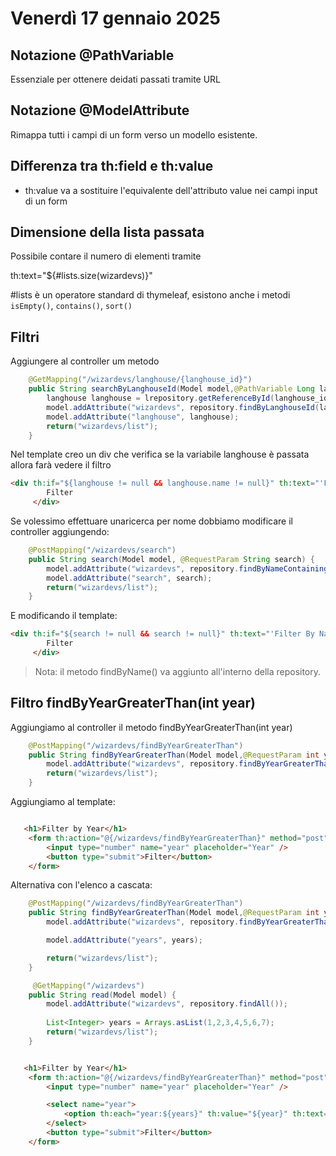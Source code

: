 # Venerdì 17 gennaio 2025

## Notazione @PathVariable

Essenziale per ottenere deidati passati tramite URL

## Notazione @ModelAttribute

Rimappa tutti i campi di un form verso un modello esistente.

## Differenza tra th:field e th:value

- th:value va a sostituire l'equivalente dell'attributo value nei campi input di un form

## Dimensione della lista passata

Possibile contare il numero di elementi tramite

th:text="${#lists.size(wizardevs)}"

#lists è un operatore standard di thymeleaf, esistono anche i metodi `isEmpty()`, `contains()`, `sort()`

## Filtri

Aggiungere al controller um metodo

```java
    @GetMapping("/wizardevs/langhouse/{langhouse_id}")
    public String searchByLanghouseId(Model model,@PathVariable Long langhouse_id) {
        langhouse langhouse = lrepository.getReferenceById(langhouse_id);
        model.addAttribute("wizardevs", repository.findByLanghouseId(langhouse));
        model.addAttribute("langhouse", langhouse);
        return("wizardevs/list");
    }
```
Nel template creo un div che verifica se la variabile langhouse è passata allora farà vedere il filtro

```html
<div th:if="${langhouse != null && langhouse.name != null}" th:text="'Filter By Langhouse:'+${langhouse.name}">
        Filter 
     </div>
```

Se volessimo effettuare unaricerca per nome dobbiamo modificare il controller aggiungendo:

```java
    @PostMapping("/wizardevs/search")
    public String search(Model model, @RequestParam String search) {
        model.addAttribute("wizardevs", repository.findByNameContainingIgnoreCase(search));
        model.addAttribute("search", search);
        return("wizardevs/list");
    }
```

E modificando il template:
```html
<div th:if="${search != null && search != null}" th:text="'Filter By Name:'+${search}">
        Filter 
     </div>
```

> Nota: il metodo findByName() va aggiunto all'interno della repository.

## Filtro findByYearGreaterThan(int year)

Aggiungiamo al controller il metodo findByYearGreaterThan(int year)

```java
    @PostMapping("/wizardevs/findByYearGreaterThan")
    public String findByYearGreaterThan(Model model,@RequestParam int year) {
        model.addAttribute("wizardevs", repository.findByYearGreaterThan(year));
        return("wizardevs/list");
    }
```

Aggiungiamo al template:

```html

   <h1>Filter by Year</h1>
    <form th:action="@{/wizardevs/findByYearGreaterThan}" method="post">
        <input type="number" name="year" placeholder="Year" />
        <button type="submit">Filter</button>
    </form>

```

Alternativa con l'elenco a cascata:

```java
    @PostMapping("/wizardevs/findByYearGreaterThan")
    public String findByYearGreaterThan(Model model,@RequestParam int year) {
        model.addAttribute("wizardevs", repository.findByYearGreaterThan(year));

        model.addAttribute("years", years);

        return("wizardevs/list");
    }

     @GetMapping("/wizardevs")
    public String read(Model model) {
        model.addAttribute("wizardevs", repository.findAll());
        
        List<Integer> years = Arrays.asList(1,2,3,4,5,6,7);
        return("wizardevs/list");
    }
```

```html

   <h1>Filter by Year</h1>
    <form th:action="@{/wizardevs/findByYearGreaterThan}" method="post">
        <input type="number" name="year" placeholder="Year" />

        <select name="year">
            <option th:each="year:${years}" th:value="${year}" th:text="${year}">
        </select>
        <button type="submit">Filter</button>
    </form>

```
